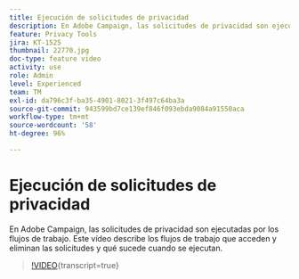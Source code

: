 ```yaml
---
title: Ejecución de solicitudes de privacidad
description: En Adobe Campaign, las solicitudes de privacidad son ejecutadas por los flujos de trabajo. Este vídeo describe los flujos de trabajo que acceden y eliminan las solicitudes y qué sucede cuando se ejecutan.
feature: Privacy Tools
jira: KT-1525
thumbnail: 22770.jpg
doc-type: feature video
activity: use
role: Admin
level: Experienced
team: TM
exl-id: da796c3f-ba35-4901-8021-3f497c64ba3a
source-git-commit: 943599bd7ce139ef846f093ebda9084a91550aca
workflow-type: tm+mt
source-wordcount: '58'
ht-degree: 96%

---
```


# Ejecución de solicitudes de privacidad

En Adobe Campaign, las solicitudes de privacidad son ejecutadas por los flujos de trabajo. Este vídeo describe los flujos de trabajo que acceden y eliminan las solicitudes y qué sucede cuando se ejecutan.

>[!VIDEO](https://video.tv.adobe.com/v/22770?learn=on){transcript=true}
